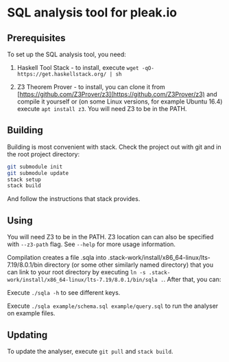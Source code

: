 # SQL analysis tool for pleak.io

## Prerequisites

To set up the SQL analysis tool, you need:

1) Haskell Tool Stack - to install, execute `wget -qO- https://get.haskellstack.org/ | sh`

2) Z3 Theorem Prover - to install, you can clone it from [https://github.com/Z3Prover/z3](https://github.com/Z3Prover/z3) and compile it yourself or (on some Linux versions, for example Ubuntu 16.4) execute `apt install z3`. You will need Z3 to be in the PATH.

## Building

Building is most convenient with stack. Check the project out with git and in the root project directory:

```bash
git submodule init
git submodule update
stack setup
stack build
```
And follow the instructions that stack provides.

## Using

You will need Z3 to be in the PATH. Z3 location can can also be specified with  `--z3-path` flag. See `--help` for more usage information.

Compilation creates a file .sqla into .stack-work/install/x86_64-linux/lts-7.19/8.0.1/bin directory (or some other similarly named directory) that you can link to your root directory by executing `ln -s .stack-work/install/x86_64-linux/lts-7.19/8.0.1/bin/sqla .`. After that, you can:

Execute `./sqla -h` to see different keys.

Execute `./sqla example/schema.sql example/query.sql` to run the analyser on example files.

## Updating

To update the analyser, execute `git pull` and `stack build`.
